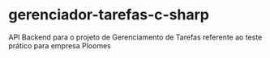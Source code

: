 # gerenciador-tarefas-c-sharp
API Backend para o projeto de Gerenciamento de Tarefas referente ao teste prático para empresa Ploomes
